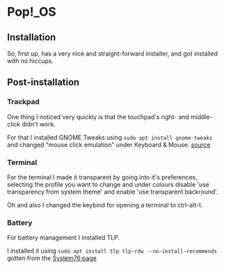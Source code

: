 # Pop!_OS

## Installation

So, first up, has a very nice and straight-forward installer, and got installed with no hiccups.

## Post-installation

### Trackpad
One thing I noticed very quickly is that the touchpad's right- and middle-click didn't work.

For that I installed GNOME Tweaks using `sudo apt install gnome-tweaks` and changed "mouse click emulation" under Keyboard & Mouse. [source](https://support.system76.com/articles/touchpad/)

### Terminal
For the terminal I made it transparent by going into it's preferences, selecting the profile you want to change and under colours disable 'use transparency from system theme'  and enable 'use transparent backround'.

Oh and also I changed the keybind for opening a terminal to ctrl-alt-t.

### Battery

For battery management I installed TLP.

I installed it using `sudo apt install tlp tlp-rdw --no-install-recommends` gotten from the [System76 page](https://support.system76.com/articles/battery/)

